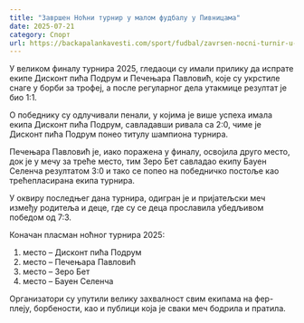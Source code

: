```yaml
---
title: "Завршен Ноћни турнир у малом фудбалу у Пивницама"
date: 2025-07-21
category: Спорт
url: https://backapalankavesti.com/sport/fudbal/zavrsen-nocni-turnir-u-malom-fudbalu-u-pivnicama/
---
```


У великом финалу турнира 2025, гледаоци су имали прилику да испрате екипе Дисконт пића Подрум и Печењара Павловић, које су укрстиле снаге у борби за трофеј, а после регуларног дела утакмице резултат је био 1:1.

О победнику су одлучивали пенали, у којима је више успеха имала екипа Дисконт пића Подрум, савладавши ривала са 2:0, чиме је Дисконт пића Подрум понео титулу шампиона турнира.

Печењара Павловић је, иако поражена у финалу, освојила друго место, док је у мечу за треће место, тим Зеро Бет савладао екипу Бауен Селенча резултатом 3:0 и тако се попео на победничко постоље као трећепласирана екипа турнира.

У оквиру последњег дана турнира, одигран је и пријатељски меч између родитеља и деце, где су се деца прославила убедљивом победом од 7:3.

Коначан пласман ноћног турнира 2025:
1. место – Дисконт пића Подрум
2. место – Печењара Павловић
3. место – Зеро Бет
4. место – Бауен Селенча

Организатори су упутили велику захвалност свим екипама на фер-плеју, борбености, као и публици која је сваки меч бодрила и пратила.
